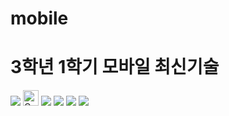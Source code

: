 # mobile

# 3학년 1학기 모바일 최신기술


<img src="https://capsule-render.vercel.app/api?type=cylinder&color=auto&height=120&section=header&text=Hello%20&fontSize=40" />
<img src="https://raw.githubusercontent.com/Tarikul-Islam-Anik/Animated-Fluent-Emojis/master/Emojis/Smilies/Confused%20Face.png" alt="Confused Face" width="25" height="25" />
<img src="https://img.shields.io/badge/javascript-%23FCC624.svg?&style=for-the-badge&logo=javascript-&logoColor=black" />
<img src="https://img.shields.io/badge/react-%23FCC624.svg?&style=for-the-badge&logo=react&logoColor=black" />
<img src="https://img.shields.io/badge/typescript-%23FCC624.svg?&style=for-the-badge&logo=typescript&logoColor=black" />
<img src="https://img.shields.io/badge/flutter-%23FCC624.svg?&style=for-the-badge&logo=flutter&logoColor=black" />

